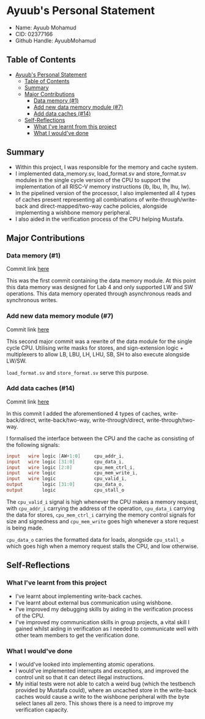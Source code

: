 # Ayuub's Personal Statement

- Name: Ayuub Mohamud
- CID: 02377166
- Github Handle: AyuubMohamud

## Table of Contents
- [Ayuub's Personal Statement](#ayuubs-personal-statement)
  - [Table of Contents](#table-of-contents)
  - [Summary](#summary)
  - [Major Contributions](#major-contributions)
    - [Data memory (#1)](#data-memory-1)
    - [Add new data memory module (#7)](#add-new-data-memory-module-7)
    - [Add data caches (#14)](#add-data-caches-14)
  - [Self-Reflections](#self-reflections)
    - [What I've learnt from this project](#what-ive-learnt-from-this-project)
    - [What I would've done](#what-i-wouldve-done)
## Summary
- Within this project, I was responsible for the memory and cache system.
- I implemented data_memory.sv, load_format.sv and store_format.sv modules in the single cycle version of the CPU to support the implementation of all RISC-V memory instructions (lb, lbu, lh, lhu, lw).
- In the pipelined version of the processor, I also implemented all 4 types of caches present representing all combinations of write-through/write-back and direct-mapped/two-way cache policies, alongside implementing a wishbone memory peripheral. 
- I also aided in the verification process of the CPU helping Mustafa.
## Major Contributions
### Data memory (#1)
Commit link [here](
https://github.com/maxryan4/RISC-V-T7/commit/d5e564a9062fa260a4a97fcbe2a407fa68bc4abe)


This was the first commit containing the data memory module. At this point this data memory was designed for Lab 4 and only supported LW and SW operations. This data memory operated through asynchronous reads and synchronous writes.

### Add new data memory module (#7)
Commit link [here](
https://github.com/maxryan4/RISC-V-T7/commit/dc2bb3c7de94a36fde7bb57077794ab9287112db)

This second major commit was a rewrite of the data module for the single cycle CPU. Utilising write masks for stores, and sign-extension logic + multiplexers to allow LB, LBU, LH, LHU, SB, SH to also execute alongside LW/SW.

```load_format.sv``` and ```store_format.sv``` serve this purpose.
### Add data caches (#14)
Commit link [here](https://github.com/maxryan4/RISC-V-T7/commit/016f312dd303449d2a6fb6c382cb7311dcc0c273)

In this commit I added the aforementioned 4 types of caches, write-back/direct, write-back/two-way, write-through/direct, write-through/two-way.

I formalised the interface between the CPU and the cache as consisting of the following signals:
```Verilog
input   wire logic [AW+1:0]     cpu_addr_i,
input   wire logic [31:0]       cpu_data_i,
input   wire logic [2:0]        cpu_mem_ctrl_i,
input   wire logic              cpu_mem_write_i,
input   wire logic              cpu_valid_i,
output       logic [31:0]       cpu_data_o,
output       logic              cpu_stall_o
```
The ```cpu_valid_i``` signal is high whenever the CPU makes a memory request, with ```cpu_addr_i``` carrying the address of the operation, ```cpu_data_i``` carrying the data for stores, ```cpu_mem_ctrl_i``` carrying the memory control signals for size and signedness and ```cpu_mem_write``` goes high whenever a store request is being made.

```cpu_data_o``` carries the formatted data for loads, alongside ```cpu_stall_o``` which goes high when a memory request stalls the CPU, and low otherwise.

## Self-Reflections
### What I've learnt from this project
- I've learnt about implementing write-back caches.
- I've learnt about external bus communication using wishbone.
- I've improved my debugging skills by aiding in the verification process of the CPU.
- I've improved my communication skills in group projects, a vital skill I gained whilst aiding in verification as I needed to communicate well with other team members to get the verification done.

### What I would've done
- I would've looked into implementing atomic operations.
- I would've implemented interrupts and exceptions, and improved the control unit so that it can detect illegal instructions.
- My initial tests were not able to catch a weird bug (which the testbench provided by Mustafa could), where an uncached store in the write-back caches would cause a write to the wishbone peripheral with the byte select lanes all zero. This shows there is a need to improve my verification capacity.